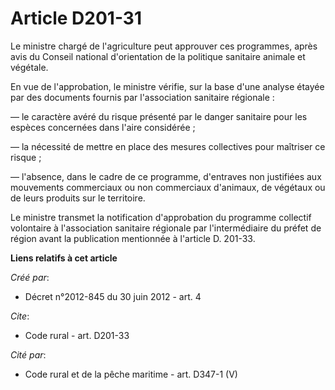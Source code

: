 # Article D201-31

Le ministre chargé de l'agriculture peut approuver ces programmes, après avis du Conseil national d'orientation de la
politique sanitaire animale et végétale. 

En vue de l'approbation, le ministre vérifie, sur la base d'une analyse étayée par des documents fournis par l'association
sanitaire régionale : 

― le caractère avéré du risque présenté par le danger sanitaire pour les espèces concernées dans l'aire considérée ; 

― la nécessité de mettre en place des mesures collectives pour maîtriser ce risque ; 

― l'absence, dans le cadre de ce programme, d'entraves non justifiées aux mouvements commerciaux ou non commerciaux
d'animaux, de végétaux ou de leurs produits sur le territoire. 

Le ministre transmet la notification d'approbation du programme collectif volontaire à l'association sanitaire régionale par
l'intermédiaire du préfet de région avant la publication mentionnée à l'article D. 201-33.

**Liens relatifs à cet article**

_Créé par_:

  - Décret n°2012-845 du 30 juin 2012 - art. 4

_Cite_:

  - Code rural - art. D201-33

_Cité par_:

  - Code rural et de la pêche maritime - art. D347-1 (V)

